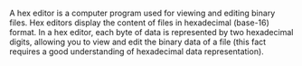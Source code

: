 A hex editor is a computer program used for viewing and editing binary files. 
Hex editors display the content of files in hexadecimal (base-16) format.
In a hex editor, each byte of data is represented by two hexadecimal digits, allowing you to view and edit the binary data of a file 
(this fact requires a good understanding of hexadecimal data representation).


